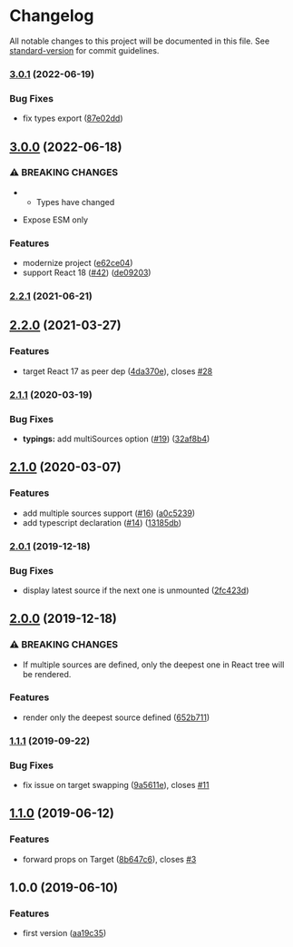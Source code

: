 # Changelog

All notable changes to this project will be documented in this file. See [standard-version](https://github.com/conventional-changelog/standard-version) for commit guidelines.

### [3.0.1](https://github.com/gregberge/react-teleporter/compare/v3.0.0...v3.0.1) (2022-06-19)


### Bug Fixes

* fix types export ([87e02dd](https://github.com/gregberge/react-teleporter/commit/87e02dd7bc74868663ca33b9d540ce5624951002))

## [3.0.0](https://github.com/gregberge/react-teleporter/compare/v2.2.1...v3.0.0) (2022-06-18)


### ⚠ BREAKING CHANGES

* - Types have changed
- Expose ESM only

### Features

* modernize project ([e62ce04](https://github.com/gregberge/react-teleporter/commit/e62ce0464b379ec8185de0f0e1fddd938589da86))
* support React 18 ([#42](https://github.com/gregberge/react-teleporter/issues/42)) ([de09203](https://github.com/gregberge/react-teleporter/commit/de09203439e282e2bbd362d113bf0425c1b3e2c7))

### [2.2.1](https://github.com/gregberge/react-teleporter/compare/v2.2.0...v2.2.1) (2021-06-21)

## [2.2.0](https://github.com/gregberge/react-teleporter/compare/v2.1.1...v2.2.0) (2021-03-27)


### Features

* target React 17 as peer dep ([4da370e](https://github.com/gregberge/react-teleporter/commit/4da370ee8b81fd261d3c6255fbc9c43115355ce4)), closes [#28](https://github.com/gregberge/react-teleporter/issues/28)

### [2.1.1](https://github.com/gregberge/react-teleporter/compare/v2.1.0...v2.1.1) (2020-03-19)


### Bug Fixes

* **typings:** add multiSources option ([#19](https://github.com/gregberge/react-teleporter/issues/19)) ([32af8b4](https://github.com/gregberge/react-teleporter/commit/32af8b422cdc366d1a5b5c03fc15c341efaece98))

## [2.1.0](https://github.com/gregberge/react-teleporter/compare/v2.0.1...v2.1.0) (2020-03-07)


### Features

* add multiple sources support ([#16](https://github.com/gregberge/react-teleporter/issues/16)) ([a0c5239](https://github.com/gregberge/react-teleporter/commit/a0c5239438aa9b8ef4274cb4d9701996e916eaa6))
* add typescript declaration ([#14](https://github.com/gregberge/react-teleporter/issues/14)) ([13185db](https://github.com/gregberge/react-teleporter/commit/13185dbdb370376bee57d149c550c1f9b1dc3791))

### [2.0.1](https://github.com/gregberge/react-teleporter/compare/v2.0.0...v2.0.1) (2019-12-18)


### Bug Fixes

* display latest source if the next one is unmounted ([2fc423d](https://github.com/gregberge/react-teleporter/commit/2fc423dc6264d4f065480c80c102106a4ca994ea))

## [2.0.0](https://github.com/gregberge/react-teleporter/compare/v1.1.1...v2.0.0) (2019-12-18)


### ⚠ BREAKING CHANGES

* If multiple sources are defined, only the deepest one in React tree will be rendered.

### Features

* render only the deepest source defined ([652b711](https://github.com/gregberge/react-teleporter/commit/652b711))

### [1.1.1](https://github.com/gregberge/react-teleporter/compare/v1.1.0...v1.1.1) (2019-09-22)


### Bug Fixes

* fix issue on target swapping ([9a5611e](https://github.com/gregberge/react-teleporter/commit/9a5611e)), closes [#11](https://github.com/gregberge/react-teleporter/issues/11)

## [1.1.0](https://github.com/gregberge/react-teleporter/compare/v1.0.0...v1.1.0) (2019-06-12)


### Features

* forward props on Target ([8b647c6](https://github.com/gregberge/react-teleporter/commit/8b647c6)), closes [#3](https://github.com/gregberge/react-teleporter/issues/3)



## 1.0.0 (2019-06-10)


### Features

* first version ([aa19c35](https://github.com/gregberge/react-teleporter/commit/aa19c35))
